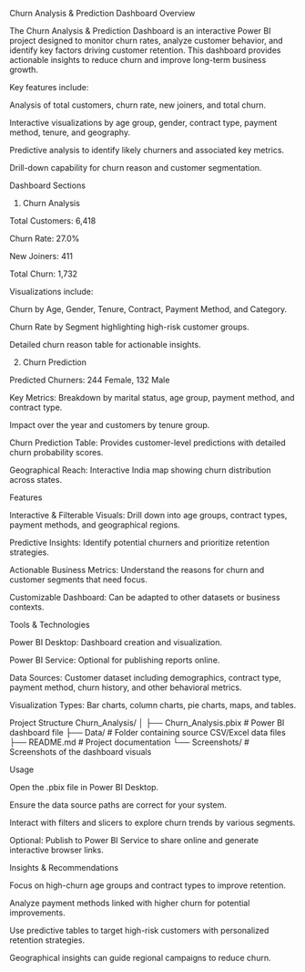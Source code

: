 Churn Analysis & Prediction Dashboard
Overview

The Churn Analysis & Prediction Dashboard is an interactive Power BI project designed to monitor churn rates, analyze customer behavior, and identify key factors driving customer retention. This dashboard provides actionable insights to reduce churn and improve long-term business growth.

Key features include:

Analysis of total customers, churn rate, new joiners, and total churn.

Interactive visualizations by age group, gender, contract type, payment method, tenure, and geography.

Predictive analysis to identify likely churners and associated key metrics.

Drill-down capability for churn reason and customer segmentation.

Dashboard Sections
1. Churn Analysis

Total Customers: 6,418

Churn Rate: 27.0%

New Joiners: 411

Total Churn: 1,732

Visualizations include:

Churn by Age, Gender, Tenure, Contract, Payment Method, and Category.

Churn Rate by Segment highlighting high-risk customer groups.

Detailed churn reason table for actionable insights.

2. Churn Prediction

Predicted Churners: 244 Female, 132 Male

Key Metrics: Breakdown by marital status, age group, payment method, and contract type.

Impact over the year and customers by tenure group.

Churn Prediction Table: Provides customer-level predictions with detailed churn probability scores.

Geographical Reach: Interactive India map showing churn distribution across states.

Features

Interactive & Filterable Visuals: Drill down into age groups, contract types, payment methods, and geographical regions.

Predictive Insights: Identify potential churners and prioritize retention strategies.

Actionable Business Metrics: Understand the reasons for churn and customer segments that need focus.

Customizable Dashboard: Can be adapted to other datasets or business contexts.

Tools & Technologies

Power BI Desktop: Dashboard creation and visualization.

Power BI Service: Optional for publishing reports online.

Data Sources: Customer dataset including demographics, contract type, payment method, churn history, and other behavioral metrics.

Visualization Types: Bar charts, column charts, pie charts, maps, and tables.

Project Structure
Churn_Analysis/
│
├── Churn_Analysis.pbix       # Power BI dashboard file
├── Data/                     # Folder containing source CSV/Excel data files
├── README.md                 # Project documentation
└── Screenshots/              # Screenshots of the dashboard visuals

Usage

Open the .pbix file in Power BI Desktop.

Ensure the data source paths are correct for your system.

Interact with filters and slicers to explore churn trends by various segments.

Optional: Publish to Power BI Service to share online and generate interactive browser links.

Insights & Recommendations

Focus on high-churn age groups and contract types to improve retention.

Analyze payment methods linked with higher churn for potential improvements.

Use predictive tables to target high-risk customers with personalized retention strategies.

Geographical insights can guide regional campaigns to reduce churn.
